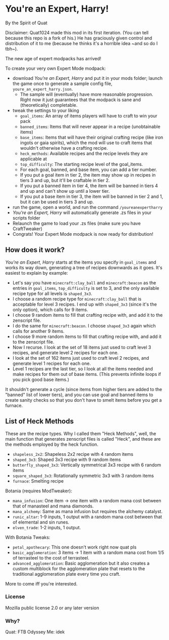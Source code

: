 You're an Expert, Harry!
========================
By the Spirit of Quat

Disclaimer: Quat1024 made this mod in its first iteration. (You can tell because this repo is a fork of his.) He has graciously given control and distribution of it to me (because he thinks it's a horrible idea ~and so do I tbh~).

The new age of expert modpacks has arrived!

To create your very own Expert Mode modpack:

* download *You're an Expert, Harry* and put it in your mods folder; launch the game once to generate a sample config file, `youre_an_expert_harry.json`.
  * The sample will (eventually) have more reasonable progression. Right now it just guarantees that the modpack is sane and (theoretically) completable.
* tweak the settings to your liking
  * `goal_items`: An array of items players will have to craft to win your pack
  * `banned_items`: Items that will never appear in a recipe (unobtainable items)
  * `base_items`: Items that will have their original crafting recipe (like iron ingots or gaia spirits), which the mod will use to craft items that wouldn't otherwise have a crafting recipe.
  * `heck_methods`: Available recipes and the recipe levels they are applicable at
  * `top_difficulty`: The starting recipe level of the goal_items.
  * For each goal, banned, and base item, you can add a tier number.
  * If you put a goal item in tier 2, the item may show up in recipes in tiers 3 and up, but it'll be craftable in tier 2.
  * If you put a banned item in tier 4, the item will be banned in tiers 4 and up and can't show up until a lower tier.
  * If you put a base item in tier 3, the item will be banned in tier 2 and 1, but it can be used in tiers 3 and up.
* run the game, open a world, and run the command `/youreanexpertharry` 
* *You're an Expert, Harry* will automatically generate .zs files in your scripts folder
* Relaunch the game to load your .zs files (make sure you have CraftTweaker)
* Congrats! Your Expert Mode modpack is now ready for distribution!

## How does it work?

*You're an Expert, Harry* starts at the items you specify in `goal_items` and works its way down, generating a tree of recipes downwards as it goes. It's easiest to explain by example:

* Let's say you have `minecraft:clay_ball` and `minecraft:beacon` as the entries in `goal_items`, `top_difficulty` is set to 3, and the only available recipe type for all levels is `shaped_3x3`.
* I choose a random recipe type for `minecraft:clay_ball` that is acceptable for level 3 recipes. I end up with `shaped_3x3` (since it's the only option), which calls for 9 items.
* I choose 9 random items to fill that crafting recipe with, and add it to the zenscript file.
* I do the same for `minecraft:beacon`. I choose `shaped_3x3` again which calls for another 9 items.
* I choose 9 more random items to fill that crafting recipe with, and add it to the zenscript file.
* Now I recurse. I look at the set of 18 items just used to craft level 3 recipes, and generate level 2 recipes for each one.
* I look at the set of 162 items just used to craft level 2 recipes, and generate level 1 recipes for each one.
* Level 1 recipes are the last tier, so I look at all the items needed and make recipes for them out of base items. (This prevents infinite loops if you pick good base items.)

It shouldn't generate a cycle (since items from higher tiers are added to the "banned" list of lower tiers), and you can use goal and banned items to create sanity checks so that you don't have to smelt items before you get a furnace.

## List of Heck Methods

These are the recipe types. Why I called them "Heck Methods", well, the main function that generates zenscript files is called "Heck", and these are the methods employed by the heck function.

* `shapeless_2x2`: Shapeless 2x2 recipe with 4 random items
* `shaped_3x3`: Shaped 3x3 recipe with 9 random items
* `butterfly_shaped_3x3`: Vertically symmetrical 3x3 recipe with 6 random items
* `square_shaped_3x3`: Rotationally symmetric 3x3 with 3 random items
* `furnace`: Smelting recipe

Botania (requires ModTweaker):

* `mana_infusion`: One item -> one item with a random mana cost between that of manasteel and mana diamonds.
* `mana_alchemy`: Same as mana infusion but requires the alchemy catalyst.
* `runic_altar`: 1-9 inputs, 1 output with a random mana cost between that of elemental and sin runes.
* `elven_trade`: 1-2 inputs, 1 output.

With Botania Tweaks:

* `petal_apothecary`: This one doesn't work right now quat pls
* `basic_agglomeration`: 3 items -> 1 item with a random mana cost from 1/5 of terrasteel to the cost of terrasteel.
* `advanced_agglomeration`: Basic agglomeration but it also creates a custom multiblock for the agglomeration plate that resets to the traditional agglomeration plate every time you craft.

More to come iff you're interested.

### License

Mozilla public license 2.0 or any later version

### Why?

Quat: FTB Odyssey
Me: idek